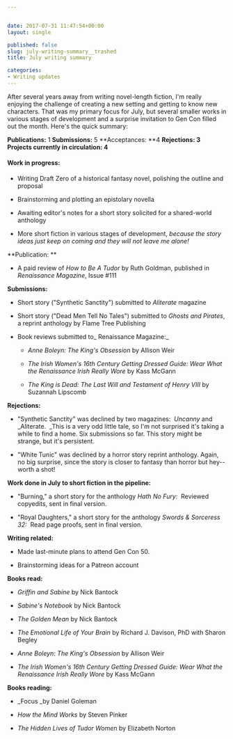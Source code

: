 ```yaml
---


date: 2017-07-31 11:47:54+00:00
layout: single

published: false
slug: july-writing-summary__trashed
title: July writing summary

categories:
- Writing updates
---
```


After several years away from writing novel-length fiction, I'm really enjoying the challenge of creating a new setting and getting to know new characters. That was my primary focus for July, but several smaller works in various stages of development and a surprise invitation to Gen Con filled out the month. Here's the quick summary:

**Publications:** 1
**Submissions:** 5
**Acceptances: **4
**Rejections: 3**
**Projects currently in circulation: 4**


#### **Work in progress:**





 	
  * Writing Draft Zero of a historical fantasy novel, polishing the outline and proposal

 	
  * Brainstorming and plotting an epistolary novella

 	
  * Awaiting editor's notes for a short story solicited for a shared-world anthology

 	
  * More short fiction in various stages of development, _because the story ideas just keep on coming and they will not leave me alone!_


**Publication: **



 	
  * A paid review of _How to Be A Tudor_ by Ruth Goldman, published in _Renaissance Magazine_, Issue #111


**Submissions:**



 	
  * Short story ("Synthetic Sanctity") submitted to _Aliterate_ magazine 

 	
  * Short story ("Dead Men Tell No Tales") submitted to _Ghosts and Pirates_, a reprint anthology by Flame Tree Publishing

 	
  * Book reviews submitted to_ Renaissance Magazine:_

 	
    * _Anne Boleyn: The King's Obsession_ by Allison Weir

 	
    * _The Irish Women's 16th Century Getting Dressed Guide: Wear What the Renaissance Irish Really Wore_ by Kass McGann

 	
    * _The King is Dead: The Last Will and Testament of Henry VIII_ by Suzannah Lipscomb





**Rejections:**



 	
  * "Synthetic Sanctity" was declined by two magazines:  _Uncanny_ and _Aliterate.  _This is a very odd little tale, so I'm not surprised it's taking a while to find a home. Six submissions so far. This story might be strange, but it's persistent.

 	
  * "White Tunic" was declined by a horror story reprint anthology. Again, no big surprise, since the story is closer to fantasy than horror but hey--worth a shot!


**Work done in July to short fiction in the pipeline:**



 	
  * "Burning," a short story for the anthology _Hath No Fury:_  Reviewed copyedits, sent in final version.

 	
  * "Royal Daughters," a short story for the anthology _Swords & Sorceress 32:_  Read page proofs, sent in final version.


**Writing related:**



 	
  * Made last-minute plans to attend Gen Con 50.

 	
  * Brainstorming ideas for a Patreon account


**Books read:**



 	
  * _Griffin and Sabine_ by Nick Bantock

 	
  * _Sabine's Notebook_ by Nick Bantock

 	
  * _The Golden Mean_ by Nick Bantock

 	
  * _The Emotional Life of Your Brain_ by Richard J. Davison, PhD with Sharon Begley

 	
  * _Anne Boleyn: The King's Obsession_ by Allison Weir

 	
  * _The Irish Women's 16th Century Getting Dressed Guide: Wear What the Renaissance Irish Really Wore_ by Kass McGann




**Books reading:**






 	
  * _Focus _by Daniel Goleman

 	
  * _How the Mind Works_ by Steven Pinker

 	
  * _The Hidden Lives of Tudor Women_ by Elizabeth Norton


